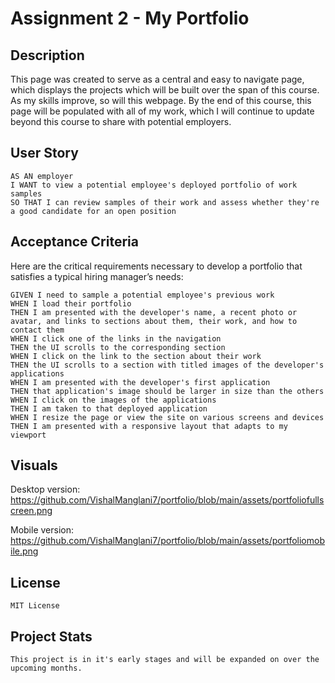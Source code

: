 # Assignment 2 - My Portfolio

## Description

This page was created to serve as a central and easy to navigate page, which displays the projects which will be built over the span of this course. As my skills improve, so will this webpage. By the end of this course, this page will be populated with all of my work, which I will continue to update beyond this course to share with potential employers.

## User Story
```
AS AN employer
I WANT to view a potential employee's deployed portfolio of work samples
SO THAT I can review samples of their work and assess whether they're a good candidate for an open position
```

## Acceptance Criteria

Here are the critical requirements necessary to develop a portfolio that satisfies a typical hiring manager’s needs:
```
GIVEN I need to sample a potential employee's previous work
WHEN I load their portfolio
THEN I am presented with the developer's name, a recent photo or avatar, and links to sections about them, their work, and how to contact them
WHEN I click one of the links in the navigation
THEN the UI scrolls to the corresponding section
WHEN I click on the link to the section about their work
THEN the UI scrolls to a section with titled images of the developer's applications
WHEN I am presented with the developer's first application
THEN that application's image should be larger in size than the others
WHEN I click on the images of the applications
THEN I am taken to that deployed application
WHEN I resize the page or view the site on various screens and devices
THEN I am presented with a responsive layout that adapts to my viewport
```

## Visuals

Desktop version: https://github.com/VishalManglani7/portfolio/blob/main/assets/portfoliofullscreen.png

Mobile version: https://github.com/VishalManglani7/portfolio/blob/main/assets/portfoliomobile.png

## License
```
MIT License
```
## Project Stats
```
This project is in it's early stages and will be expanded on over the upcoming months.
```
